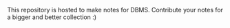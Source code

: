 This repository is hosted to make notes for DBMS.
Contribute your notes for a bigger and better collection :)
